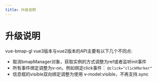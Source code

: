 ```yaml
---
title: 升级说明
---
```


# 升级说明
vue-bmap-gl vue3版本与vue2版本的API主要有以下几个不同点:
* 取消bmapManager对象，获取实例的方式调整为ref或者监听init事件
* 所有事件绑定调整为v-on，例如绑定click事件： `@click="clickMarker"`
* 信息框的visible双向绑定调整为使用 v-model:visible，不再支持.sync
